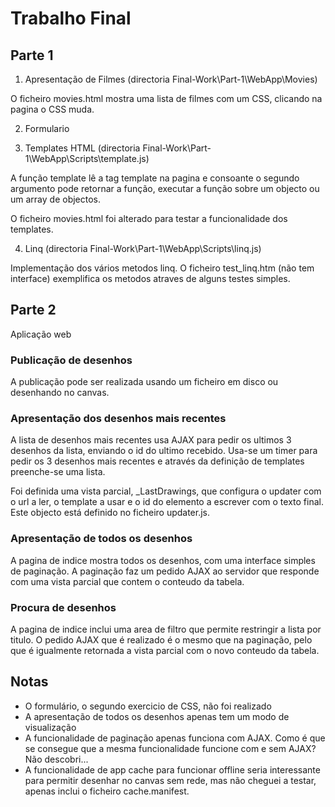 # Trabalho Final #

## Parte 1 ##

1. Apresentação de Filmes
(directoria Final-Work\Part-1\WebApp\Movies)

O ficheiro movies.html mostra uma lista de filmes com um CSS, clicando na pagina o CSS muda.

2. Formulario

3. Templates HTML
(directoria Final-Work\Part-1\WebApp\Scripts\template.js)

A função template lê a tag template na pagina e consoante o segundo argumento pode retornar a função, executar a função sobre um objecto ou um array de objectos.

O ficheiro movies.html foi alterado para testar a funcionalidade dos templates.

4. Linq
(directoria Final-Work\Part-1\WebApp\Scripts\linq.js)

Implementação dos vários metodos linq. O ficheiro test_linq.htm (não tem interface) exemplifica os metodos atraves de alguns testes simples.

## Parte 2 ##

Aplicação web

### Publicação de desenhos

A publicação pode ser realizada usando um ficheiro em disco ou desenhando no canvas.

### Apresentação dos desenhos mais recentes

A lista de desenhos mais recentes usa AJAX para pedir os ultimos 3 desenhos da lista, enviando o id do ultimo recebido.
Usa-se um timer para pedir os 3 desenhos mais recentes e através da definição de templates preenche-se uma lista.

Foi definida uma vista parcial, _LastDrawings, que configura o updater com o url a ler, o template a usar e o id do elemento a escrever com o texto final. Este objecto está definido no ficheiro updater.js.

### Apresentação de todos os desenhos

A pagina de indice mostra todos os desenhos, com uma interface simples de paginação.
A paginação faz um pedido AJAX ao servidor que responde com uma vista parcial que contem o conteudo da tabela.

### Procura de desenhos

A pagina de indice inclui uma area de filtro que permite restringir a lista por titulo. O pedido AJAX que é realizado é o mesmo que na paginação, pelo que é igualmente retornada a vista parcial com o novo conteudo da tabela.

## Notas

   * O formulário, o segundo exercicio de CSS, não foi realizado
   * A apresentação de todos os desenhos apenas tem um modo de visualização
   * A funcionalidade de paginação apenas funciona com AJAX. Como é que se consegue que a mesma funcionalidade funcione com e sem AJAX? Não descobri...
   * A funcionalidade de app cache para funcionar offline seria interessante para permitir desenhar no canvas sem rede, mas não cheguei a testar, apenas inclui o ficheiro cache.manifest.

